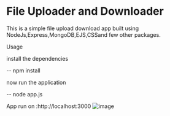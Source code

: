 # File Uploader and Downloader
This is a simple file upload download app built using NodeJs,Express,MongoDB,EJS,CSSand few other packages.

Usage

install the dependencies

-- npm install

now run the application

-- node app.js

App run on :http://localhost:3000
![image](https://user-images.githubusercontent.com/63316309/150397274-652f3329-a1e0-4e44-a97e-63c80629d9e8.png)


